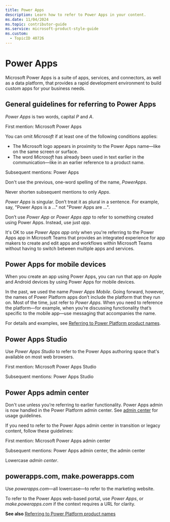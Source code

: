 ```yaml
---
title: Power Apps
description: Learn how to refer to Power Apps in your content.
ms.date: 11/04/2024
ms.topic: contributor-guide
ms.service: microsoft-product-style-guide
ms.custom:
  - TopicID 40726
---
```



# Power Apps

Microsoft Power Apps is a suite of apps, services, and connectors, as well as a data platform, that provides a rapid development environment to build custom apps for your business needs.

## General guidelines for referring to Power Apps

*Power Apps* is two words, capital *P* and *A*.

First mention: Microsoft Power Apps

You can omit *Microsoft* if at least one of the following conditions applies:

- The Microsoft logo appears in proximity to the Power Apps name—like on the same screen or surface.
- The word *Microsoft* has already been used in text earlier in the communication—like in an earlier reference to a product name.

Subsequent mentions: Power Apps

Don't use the previous, one-word spelling of the name, *PowerApps*.

Never shorten subsequent mentions to only *Apps*.

*Power Apps* is singular. Don’t treat it as plural in a sentence. For example, say, "Power Apps is a …" not "Power Apps are …".

Don’t use *Power App* or *Power Apps app* to refer to something created using Power Apps. Instead, use just *app*.

It's OK to use *Power Apps app* only when you're referring to the Power Apps app in Microsoft Teams that provides an integrated experience for app makers to create and edit apps and workflows within Microsoft Teams without having to switch between multiple apps and services.

## Power Apps for mobile devices

When you create an app using Power Apps, you can run that app on Apple and Android devices by using Power Apps for mobile devices.

In the past, we used the name *Power Apps Mobile*. Going forward, however, the names of Power Platform apps don’t include the platform that they run on. Most of the time, just refer to *Power Apps*. When you need to reference the platform—for example, when you’re discussing functionality that’s specific to the mobile app—use messaging that accompanies the name.

For details and examples, see [Referring to Power Platform product names](~\product-names\referring-to-power-platform-product-names.md).

## Power Apps Studio

Use *Power Apps Studio* to refer to the Power Apps authoring space that's available on most web browsers.

First mention: Microsoft Power Apps Studio

Subsequent mentions: Power Apps Studio

## Power Apps admin center

Don't use unless you’re referring to earlier functionality. Power Apps admin is now handled in the Power Platform admin center. See [admin center](~\a_z_names_terms\a\admin-center.md) for usage guidelines.

If you need to refer to the Power Apps admin center in transition or legacy content, follow these guidelines:

First mention: Microsoft Power Apps admin center

Subsequent mentions: Power Apps admin center, the admin center

Lowercase *admin center*.

## powerapps.com, make.powerapps.com

Use *powerapps.com*—all lowercase—to refer to the marketing website. 

To refer to the Power Apps web-based portal, use *Power Apps*, or *make.powerapps.com* if the context requires a URL for clarity.

**See also** [Referring to Power Platform product names](~\product-names\referring-to-power-platform-product-names.md)

